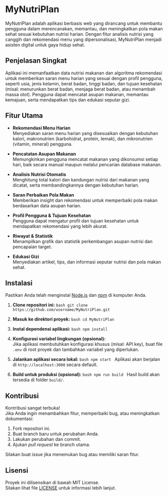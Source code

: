 # MyNutriPlan

MyNutriPlan adalah aplikasi berbasis web yang dirancang untuk membantu pengguna dalam merencanakan, memantau, dan meningkatkan pola makan sehat sesuai kebutuhan nutrisi harian. Dengan fitur analisis nutrisi yang canggih dan rekomendasi menu yang dipersonalisasi, MyNutriPlan menjadi asisten digital untuk gaya hidup sehat.

## Penjelasan Singkat

Aplikasi ini memanfaatkan data nutrisi makanan dan algoritma rekomendasi untuk memberikan saran menu harian yang sesuai dengan profil pengguna, seperti usia, jenis kelamin, berat badan, tinggi badan, dan tujuan kesehatan (misal: menurunkan berat badan, menjaga berat badan, atau menambah massa otot). Pengguna dapat mencatat asupan makanan, memantau kemajuan, serta mendapatkan tips dan edukasi seputar gizi.

## Fitur Utama

- **Rekomendasi Menu Harian**  
    Menyediakan saran menu harian yang disesuaikan dengan kebutuhan kalori, makronutrien (karbohidrat, protein, lemak), dan mikronutrien (vitamin, mineral) pengguna.

- **Pencatatan Asupan Makanan**  
    Memungkinkan pengguna mencatat makanan yang dikonsumsi setiap hari, baik secara manual maupun melalui pencarian database makanan.

- **Analisis Nutrisi Otomatis**  
    Menghitung total kalori dan kandungan nutrisi dari makanan yang dicatat, serta membandingkannya dengan kebutuhan harian.

- **Saran Perbaikan Pola Makan**  
    Memberikan insight dan rekomendasi untuk memperbaiki pola makan berdasarkan data asupan harian.

- **Profil Pengguna & Tujuan Kesehatan**  
    Pengguna dapat mengatur profil dan tujuan kesehatan untuk mendapatkan rekomendasi yang lebih akurat.

- **Riwayat & Statistik**  
    Menampilkan grafik dan statistik perkembangan asupan nutrisi dan pencapaian target.

- **Edukasi Gizi**  
    Menyediakan artikel, tips, dan informasi seputar nutrisi dan pola makan sehat.

## Instalasi

Pastikan Anda telah menginstal [Node.js](https://nodejs.org/) dan [npm](https://www.npmjs.com/) di komputer Anda.

1. **Clone repositori ini:**
        ```bash
        git clone https://github.com/username/MyNutriPlan.git
        ```

2. **Masuk ke direktori proyek:**
        ```bash
        cd MyNutriPlan
        ```

3. **Instal dependensi aplikasi:**
        ```bash
        npm install
        ```

4. **Konfigurasi variabel lingkungan (opsional):**  
     Jika aplikasi membutuhkan konfigurasi khusus (misal: API key), buat file `.env` di root proyek dan tambahkan variabel yang diperlukan.

5. **Jalankan aplikasi secara lokal:**
        ```bash
        npm start
        ```
        Aplikasi akan berjalan di `http://localhost:3000` secara default.

6. **Build untuk produksi (opsional):**
        ```bash
        npm run build
        ```
        Hasil build akan tersedia di folder `build/`.

## Kontribusi

Kontribusi sangat terbuka!  
Jika Anda ingin menambahkan fitur, memperbaiki bug, atau meningkatkan dokumentasi:

1. Fork repositori ini.
2. Buat branch baru untuk perubahan Anda.
3. Lakukan perubahan dan commit.
4. Ajukan _pull request_ ke branch utama.

Silakan buat _issue_ jika menemukan bug atau memiliki saran fitur.

## Lisensi

Proyek ini dilisensikan di bawah MIT License.  
Silakan lihat file [LICENSE](./LICENSE) untuk informasi lebih lanjut.